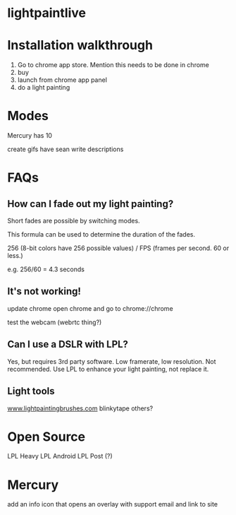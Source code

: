 lightpaintlive
==============


Installation walkthrough
========

1. Go to chrome app store. Mention this needs to be done in chrome
2. buy
3. launch from chrome app panel
4. do a light painting



Modes
========
Mercury has 10 

create gifs 
have sean write descriptions


FAQs
========

How can I fade out my light painting?
-----
Short fades are possible by switching modes. 

This formula can be used to determine the duration of the fades. 

256 (8-bit colors have 256 possible values) / FPS (frames per second. 60 or less.)

e.g. 256/60 = 4.3 seconds



It's not working!
-----
update chrome
open chrome and go to chrome://chrome

test the webcam (webrtc thing?)



Can I use a DSLR with LPL?
-----
Yes, but requires 3rd party software. Low framerate, low resolution. Not recommended. Use LPL to enhance your light painting, not replace it.



Light tools
-----
www.lightpaintingbrushes.com
blinkytape
others?


Open Source
=======

LPL Heavy
LPL Android
LPL Post (?)




Mercury
=======
add an info icon that opens an overlay with support email and link to site
